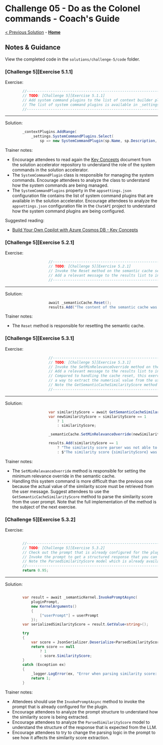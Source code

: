 # Challenge 05 - Do as the Colonel commands - Coach's Guide

[< Previous Solution](./Solution-04.md) - **[Home](./README.md)**

## Notes & Guidance

View the completed code in the `solutions/challenge-5/code` folder.

### [Challenge 5][Exercise 5.1.1]

Exercise:

```csharp
        //--------------------------------------------------------------------------------------------------------
        // TODO: [Challenge 5][Exercise 5.1.1]
        // Add system command plugins to the list of context builder plugins.
        // The list of system command plugins is available in _settings.SystemCommandPlugins.
        //--------------------------------------------------------------------------------------------------------
```

---

Solution:

```csharp
        _contextPlugins.AddRange(
            _settings.SystemCommandPlugins.Select(
                sp => new SystemCommandPlugin(sp.Name, sp.Description, sp.PromptName)));
```

Trainer notes:

- Encourage attendees to read again the [Key Concepts](https://github.com/Azure/BuildYourOwnCopilot/blob/main/docs/concepts.md) document from the solution accelerator repository to understand the role of the system commands in the solution accelerator.
- The `SystemCommandPlugin` class is responsible for managing the system commands. Encourage attendees to analyze the class to understand how the system commands are being managed.
- The `SystemCommandPlugins` property in the `appsettings.json` configuration file contains the list of system command plugins that are available in the solution accelerator. Encourage attendees to analyze the `appsettings.json` configuration file in the `ChatAPI` project to understand how the system command plugins are being configured.

Suggested reading:

- [Build Your Own Copilot with Azure Cosmos DB - Key Concepts](https://github.com/Azure/BuildYourOwnCopilot/blob/main/docs/concepts.md)

### [Challenge 5][Exercise 5.2.1]

Exercise:

```csharp
                    //--------------------------------------------------------------------------------------------------------
                    // TODO: [Challenge 5][Exercise 5.2.1]
                    // Invoke the Reset method on the semantic cache service.
                    // Add a relevant message to the results list to inform the user about the reset.
                    //--------------------------------------------------------------------------------------------------------
```

---

Solution:

```csharp
                    await _semanticCache.Reset();
                    results.Add("The content of the semantic cache was reset.");
```

Trainer notes:

- The `Reset` method is responsible for resetting the semantic cache.

### [Challenge 5][Exercise 5.3.1]

Exercise:

```csharp
                    //--------------------------------------------------------------------------------------------------------
                    // TODO: [Challenge 5][Exercise 5.3.1]
                    // Invoke the SetMinRelevanceOverride method on the semantic cache service.
                    // Add a relevant message to the results list to inform the user about the change.
                    // Compared to handling the cache reset, this exercise is more challenging because you will need to find
                    // a way to extract the numerical value from the user prompt and set it as the new minimum relevance override.
                    // Note the GetSemanticCacheSimilarityScore method that you can use to parse the similarity score from the user prompt.
                    //--------------------------------------------------------------------------------------------------------
```

---

Solution:

```csharp
                    var similarityScore = await GetSemanticCacheSimilarityScore(userPompt, pluginName);
                    var newSimilarityScore = similarityScore == 1 
                        ? 1
                        : similarityScore;

                    _semanticCache.SetMinRelevanceOverride(newSimilarityScore);

                    results.Add(similarityScore == 1
                        ? "The similarity score parser was not able to parse a value for the similarity score of the semantic cache. The default value of 0.95 will be used."
                        : $"The similarity score {similarityScore} was set for the semantic cache. The new score will be in effect until the backend API is restarted.");
```

Trainer notes:

- The `SetMinRelevanceOverride` method is responsible for setting the minimum relevance override in the semantic cache.
- Handling this system command is more difficult than the previous one because the actual value of the similarity score must be retrieved from the user message. Suggest attendees to use the `GetSemanticCacheSimilarityScore` method to parse the similarity score from the user prompt. Note that the full implementation of the method is the subject of the next exercise.

### [Challenge 5][Exercise 5.3.2]

Exercise:

```csharp
        
        //--------------------------------------------------------------------------------------------------------
        // TODO: [Challenge 5][Exercise 5.3.2]
        // Check out the prompt that is already configured for the plugin.
        // Invoke the prompt to get a structured response that you can then parse to extract the numerical value.
        // Note the ParsedSimilarityScore model which is already available and aligned with the prompt structure.
        //--------------------------------------------------------------------------------------------------------
        return 0.95;
```

---

Solution:

```csharp

        var result = await _semanticKernel.InvokePromptAsync(
            pluginPrompt,
            new KernelArguments()
            {
                ["userPrompt"] = userPrompt
            });
        var serializedSimilarityScore = result.GetValue<string>();

        try
        {
            var score = JsonSerializer.Deserialize<ParsedSimilarityScore>(serializedSimilarityScore!);
            return score == null
                ? 1
                : score.SimilarityScore;
        }
        catch (Exception ex)
        {
            _logger.LogError(ex, "Error when parsing similarity score: {ErrorMessage}", ex.Message);
            return 1;
        }
```

Trainer notes:

- Attendees should use the `InvokePromptAsync` method to invoke the prompt that is already configured for the plugin.
- Encourage attendees to analyze the prompt structure to understand how the similarity score is being extracted.
- Encourage attendees to analyze the `ParsedSimilarityScore` model to understand the structure of the response that is expected from the LLM.
- Encourage attendees to try to change the parsing logic in the prompt to see how it affects the similarity score extraction.
